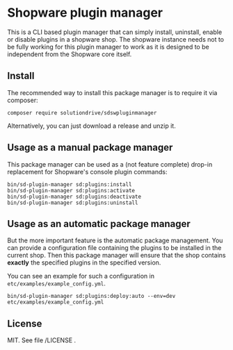 Shopware plugin manager
=======================

This is a CLI based plugin manager that can simply install, uninstall, enable or disable plugins in a shopware shop.
The shopware instance needs not to be fully working for this plugin manager
to work as it is designed to be independent from the Shopware core itself.


Install
-------

The recommended way to install this package manager is to require it via composer:

    composer require solutiondrive/sdswpluginmanager


Alternatively, you can just download a release and unzip it.


Usage as a manual package manager
----------------------------------

This package manager can be used as a (not feature complete) drop-in replacement for Shopware's console plugin commands:

    bin/sd-plugin-manager sd:plugins:install
    bin/sd-plugin-manager sd:plugins:activate
    bin/sd-plugin-manager sd:plugins:deactivate
    bin/sd-plugin-manager sd:plugins:uninstall


Usage as an automatic package manager
-------------------------------------

But the more important feature is the automatic package management.
You can provide a configuration file containing the plugins to be installed in the current shop.
Then this package manager will ensure that the shop contains **exactly** the specified plugins in the specified version.

You can see an example for such a configuration in ```etc/examples/example_config.yml```.

    bin/sd-plugin-manager sd:plugins:deploy:auto --env=dev etc/examples/example_config.yml


License
-------

MIT. See file /LICENSE .
